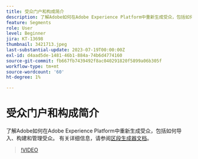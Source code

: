 ```yaml
---
title: 受众门户和构成简介
description: 了解Adobe如何在Adobe Experience Platform中重新生成受众，包括如何导入、构建和管理受众。
feature: Segments
role: User
level: Beginner
jira: KT-13698
thumbnail: 3421713.jpeg
last-substantial-update: 2023-07-19T00:00:00Z
exl-id: d4aad5de-1481-46b1-884a-74b6d4774160
source-git-commit: fb667fb7439492f8ac040291820f5899a06b305f
workflow-type: tm+mt
source-wordcount: '60'
ht-degree: 1%

---
```


# 受众门户和构成简介

了解Adobe如何在Adobe Experience Platform中重新生成受众，包括如何导入、构建和管理受众。 有关详细信息，请参阅[区段生成器文档](https://experienceleague.adobe.com/docs/experience-platform/segmentation/ui/segment-builder.html)。

>[!VIDEO](https://video.tv.adobe.com/v/3421713/?learn=on&enablevpops)
